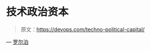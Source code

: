 # 技术政治资本

> 原文：<https://devops.com/techno-political-capital/>

— [罗尔泊](https://devops.com/author/breselman/)